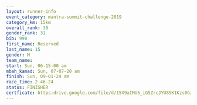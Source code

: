 ```yaml
---
layout: runner-info 
event_category: mantra-summit-challenge-2019 
category_km: 15km 
overall_rank: 38
gender_rank: 31
bib: 990
first_name: Reserved
last_name: 15
gender: M
team_name: 
start: Sun, 06-15-00 am
mbah_kamad: Sun, 07-07-20 am
finish: Sun, 09-01-24 am
race_time: 2-46-24
status: FINISHER
certficate: https:drive.google.com/file/d/15X9aIMU5_iG5ZrcJYU8SK1Kzs0GzDJS6/view?usp=sharing
---
```

